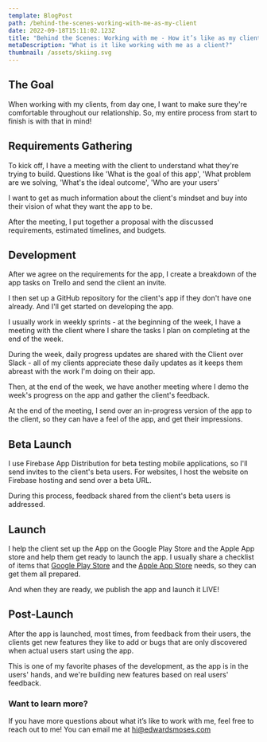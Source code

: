 ```yaml
---
template: BlogPost
path: /behind-the-scenes-working-with-me-as-my-client
date: 2022-09-18T15:11:02.123Z
title: "Behind the Scenes: Working with me - How it’s like as my client"
metaDescription: "What is it like working with me as a client?"
thumbnail: /assets/skiing.svg
---
```


## The Goal

When working with my clients, from day one, I want to make sure they're comfortable throughout our relationship. So, my entire process from start to finish is with that in mind!

## Requirements Gathering

To kick off, I have a meeting with the client to understand what they're trying to build. Questions like 'What is the goal of this app', 'What problem are we solving, 'What's the ideal outcome', 'Who are your users'

I want to get as much information about the client's mindset and buy into their vision of what they want the app to be.

After the meeting, I put together a proposal with the discussed requirements, estimated timelines, and budgets.

## Development

After we agree on the requirements for the app, I create a breakdown of the app tasks on Trello and send the client an invite.

I then set up a GitHub repository for the client's app if they don't have one already. And I'll get started on developing the app.

I usually work in weekly sprints - at the beginning of the week, I have a meeting with the client where I share the tasks I plan on completing at the end of the week.

During the week, daily progress updates are shared with the Client over Slack - all of my clients appreciate these daily updates as it keeps them abreast with the work I'm doing on their app.

Then, at the end of the week, we have another meeting where I demo the week's progress on the app and gather the client's feedback.

At the end of the meeting, I send over an in-progress version of the app to the client, so they can have a feel of the app, and get their impressions.

## Beta Launch

I use Firebase App Distribution for beta testing mobile applications, so I'll send invites to the client's beta users. For websites, I host the website on Firebase hosting and send over a beta URL.

During this process, feedback shared from the client's beta users is addressed.

## Launch

I help the client set up the App on the Google Play Store and the Apple App store and help them get ready to launch the app. I usually share a checklist of items that [Google Play Store](https://edwardsmoses.com/ultimate-checklist-for-successful-google-play-store-listing) and the [Apple App Store](https://edwardsmoses.com/guide-to-your-apple-store-listing/) needs, so they can get them all prepared.

And when they are ready, we publish the app and launch it LIVE!

## Post-Launch

After the app is launched, most times, from feedback from their users, the clients get new features they like to add or bugs that are only discovered when actual users start using the app.

This is one of my favorite phases of the development, as the app is in the users' hands, and we're building new features based on real users' feedback.

### Want to learn more?

If you have more questions about what it’s like to work with me, feel free to reach out to me! You can email me at hi@edwardsmoses.com
